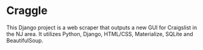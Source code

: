 # Craggle
This Django project is a web scraper that outputs a new GUI for Craigslist in the NJ area. It utilizes Python, Django, HTML/CSS, Materialize, SQLite and BeautifulSoup. 

